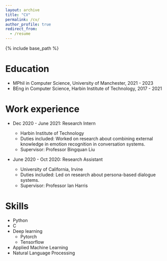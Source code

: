 ```yaml
---
layout: archive
title: "CV"
permalink: /cv/
author_profile: true
redirect_from:
  - /resume
---
```


{% include base_path %}

Education
======
* MPhil in Computer Science, University of Manchester, 2021 - 2023
* BEng in Computer Science, Harbin Institute of Technology, 2017 - 2021

Work experience
======
* Dec 2020 - June 2021: Research Intern
  * Harbin Institute of Technology
  * Duties included: Worked on research about combining external knowledge in emotion recognition in conversation systems.
  * Supervisor: Professor Bingquan Liu

* June 2020 - Oct 2020: Research Assistant
  * University of California, Irvine
  * Duties included: Led on research about persona-based dialogue systems.
  * Supervisor: Professor Ian Harris
  
Skills
======
* Python
* C
* Deep learning
  * Pytorch
  * Tensorflow
* Applied Machine Learning
* Natural Language Processing
